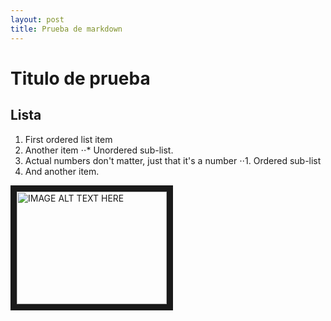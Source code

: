 ```yaml
---
layout: post
title: Prueba de markdown
---
```


# Titulo de prueba


## Lista
1. First ordered list item
2. Another item
⋅⋅* Unordered sub-list. 
1. Actual numbers don't matter, just that it's a number
⋅⋅1. Ordered sub-list
4. And another item.

<a href="http://www.youtube.com/watch?feature=player_embedded&v=hCJxxWYFeKA
" target="_blank"><img src="http://img.youtube.com/vi/hCJxxWYFeKA/0.jpg" 
alt="IMAGE ALT TEXT HERE" width="240" height="180" border="10" /></a>
